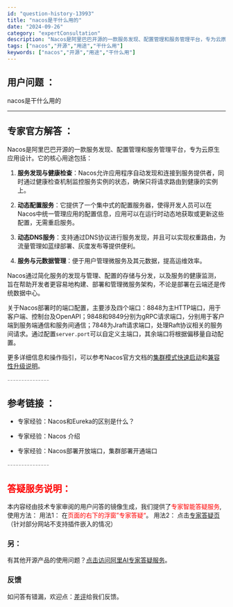 ```yaml
---
id: "question-history-13993"
title: "nacos是干什么用的"
date: "2024-09-26"
category: "expertConsultation"
description: "Nacos是阿里巴巴开源的一款服务发现、配置管理和服务管理平台，专为云原生应用设计。它的核心用途包括：1. **服务发现与健康检查**：Nacos允许应用程序自动发现和连接到服务提供者，同时通过健康检查机制监控服务实例的状态，确保只将请求路由到健康的实例上。2. **动态配置服务**：它提供了一个集"
tags: ["nacos","开源","用途","干什么用"]
keywords: ["nacos","开源","用途","干什么用"]
---
```


## 用户问题 ： 
 nacos是干什么用的  

---------------
## 专家官方解答 ：

Nacos是阿里巴巴开源的一款服务发现、配置管理和服务管理平台，专为云原生应用设计。它的核心用途包括：

1. **服务发现与健康检查**：Nacos允许应用程序自动发现和连接到服务提供者，同时通过健康检查机制监控服务实例的状态，确保只将请求路由到健康的实例上。

2. **动态配置服务**：它提供了一个集中式的配置服务器，使得开发人员可以在Nacos中统一管理应用的配置信息，应用可以在运行时动态地获取或更新这些配置，无需重启服务。

3. **动态DNS服务**：支持通过DNS协议进行服务发现，并且可以实现权重路由，为流量管理如蓝绿部署、灰度发布等提供便利。

4. **服务与元数据管理**：便于用户管理微服务及其元数据，提高运维效率。

Nacos通过简化服务的发现与管理、配置的存储与分发，以及服务的健康监测，旨在帮助开发者更容易地构建、部署和管理微服务架构，不论是部署在云端还是传统数据中心。

关于Nacos部署时的端口配置，主要涉及四个端口：8848为主HTTP端口，用于客户端、控制台及OpenAPI；9848和9849分别为gRPC请求端口，分别用于客户端到服务端通信和服务间通信；7848为Jraft请求端口，处理Raft协议相关的服务间请求。通过配置`server.port`可以自定义主端口，其余端口将根据偏移量自动配置。

更多详细信息和操作指引，可以参考Nacos官方文档的[集群模式快速启动](https://nacos.io/docs/latest/guide/admin/cluster-mode-quick-start/)和[兼容性升级说明](https://nacos.io/docs/latest/upgrading/200-compatibility/)。


<font color="#949494">---------------</font> 


## 参考链接 ：

* 专家经验：Nacos和Eureka的区别是什么？ 
 
 * 专家经验：Nacos 介绍 
 
 * 专家经验：Nacos部署开放端口，集群部署开通端口 


 <font color="#949494">---------------</font> 
 


## <font color="#FF0000">答疑服务说明：</font> 

本内容经由技术专家审阅的用户问答的镜像生成，我们提供了<font color="#FF0000">专家智能答疑服务</font>,使用方法：
用法1： 在<font color="#FF0000">页面的右下的浮窗”专家答疑“</font>。
用法2： 点击[专家答疑页](https://answer.opensource.alibaba.com/docs/intro)（针对部分网站不支持插件嵌入的情况）
### 另：


有其他开源产品的使用问题？[点击访问阿里AI专家答疑服务](https://answer.opensource.alibaba.com/docs/intro)。
### 反馈
如问答有错漏，欢迎点：[差评](https://ai.nacos.io/user/feedbackByEnhancerGradePOJOID?enhancerGradePOJOId=14011)给我们反馈。
